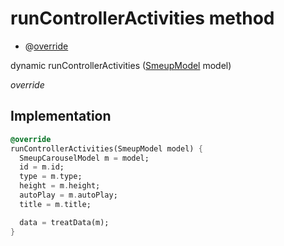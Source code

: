 


# runControllerActivities method







- @[override](https://api.flutter.dev/flutter/dart-core/override-constant.html)

dynamic runControllerActivities
([SmeupModel](../../smeup_models_widgets_smeup_model/SmeupModel-class.md) model)

_override_






## Implementation

```dart
@override
runControllerActivities(SmeupModel model) {
  SmeupCarouselModel m = model;
  id = m.id;
  type = m.type;
  height = m.height;
  autoPlay = m.autoPlay;
  title = m.title;

  data = treatData(m);
}
```







